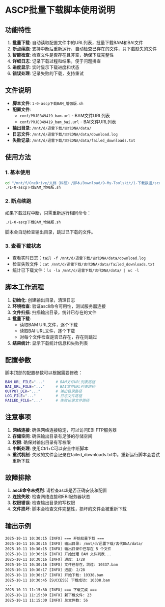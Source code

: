 # ASCP批量下载脚本使用说明

## 功能特性

1. **批量下载**: 自动读取配置文件中的URL列表，批量下载BAM和BAI文件
2. **断点续跑**: 支持中断后重新运行，自动检查已存在的文件，只下载缺失的文件
3. **智能检查**: 检查文件是否存在且非空，确保下载完整性
4. **详细日志**: 记录下载过程和结果，便于问题排查
5. **进度显示**: 实时显示下载进度和状态
6. **错误处理**: 记录失败的下载，支持重试

## 文件说明

- **脚本文件**: `1-0-ascp下载BAM_增强版.sh`
- **配置文件**: 
  - `conf/PRJEB49419_bam.url` - BAM文件URL列表
  - `conf/PRJEB49419_bam_bai.url` - BAI文件URL列表
- **输出目录**: `/mnt/d/迅雷下载/古代DNA/data/`
- **日志文件**: `/mnt/d/迅雷下载/古代DNA/data/download.log`
- **失败记录**: `/mnt/d/迅雷下载/古代DNA/data/failed_downloads.txt`

## 使用方法

### 1. 基本使用
```bash
cd "/mnt/f/OneDrive/文档（科研）/脚本/Download/9-My-Toolskit/1-下载数据/script/2-ENA/script/"
./1-0-ascp下载BAM_增强版.sh
```

### 2. 断点续跑
如果下载过程中断，只需重新运行相同命令：
```bash
./1-0-ascp下载BAM_增强版.sh
```
脚本会自动检查输出目录，跳过已下载的文件。

### 3. 查看下载状态
- 查看实时日志：`tail -f /mnt/d/迅雷下载/古代DNA/data/download.log`
- 检查失败文件：`cat /mnt/d/迅雷下载/古代DNA/data/failed_downloads.txt`
- 统计已下载文件：`ls -la /mnt/d/迅雷下载/古代DNA/data/ | wc -l`

## 脚本工作流程

1. **初始化**: 创建输出目录，清理日志
2. **环境检查**: 验证ascli命令可用性，测试服务器连接
3. **文件扫描**: 扫描输出目录，统计已存在的文件
4. **批量下载**: 
   - 读取BAM URL文件，逐个下载
   - 读取BAI URL文件，逐个下载
   - 对每个文件检查是否已存在，存在则跳过
5. **结果统计**: 显示下载统计信息和失败列表

## 配置参数

脚本顶部的配置参数可以根据需要修改：

```bash
BAM_URL_FILE="..."     # BAM文件URL列表路径
BAI_URL_FILE="..."     # BAI文件URL列表路径  
OUTPUT_DIR="..."       # 输出目录路径
LOG_FILE="..."         # 日志文件路径
FAILED_FILE="..."      # 失败记录文件路径
```

## 注意事项

1. **网络连接**: 确保网络连接稳定，可以访问EBI FTP服务器
2. **存储空间**: 确保输出目录有足够的存储空间
3. **权限**: 确保对输出目录有写权限
4. **中断处理**: 使用Ctrl+C可以安全中断脚本
5. **重试机制**: 失败的文件会记录在failed_downloads.txt中，重新运行脚本会尝试重新下载

## 故障排除

1. **ascli命令未找到**: 请检查ascli是否正确安装和配置
2. **连接失败**: 检查网络连接和EBI服务器状态
3. **权限错误**: 检查输出目录的写权限
4. **文件损坏**: 脚本会检查文件完整性，损坏的文件会被重新下载

## 输出示例

```
2025-10-11 10:30:15 [INFO] === 开始批量下载 ===
2025-10-11 10:30:15 [INFO] 输出目录: /mnt/d/迅雷下载/古代DNA/data/
2025-10-11 10:30:15 [INFO] 输出目录中已存在 5 个文件
2025-10-11 10:30:16 [INFO] 开始处理 BAM 文件列表...
2025-10-11 10:30:16 [INFO] 进度: 1/28
2025-10-11 10:30:16 [INFO] 文件已存在，跳过: 10337.bam
2025-10-11 10:30:17 [INFO] 进度: 2/28
2025-10-11 10:30:17 [INFO] 开始下载: 10338.bam
2025-10-11 10:30:45 [SUCCESS] 下载成功: 10338.bam
...
2025-10-11 11:15:30 [INFO] === 下载完成 ===
2025-10-11 11:15:30 [INFO] 新下载文件: 23
2025-10-11 11:15:30 [INFO] 总文件数: 56
```
